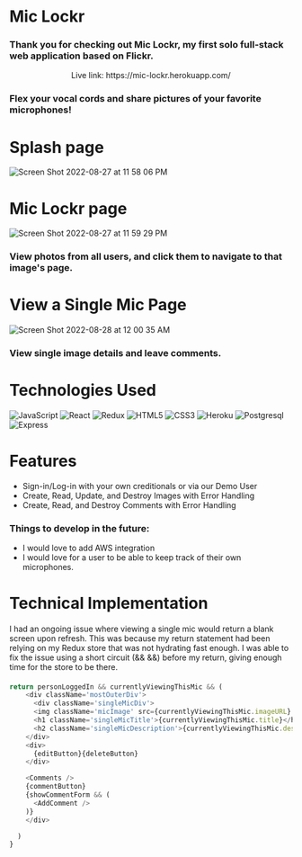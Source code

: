 # Mic Lockr
### Thank you for checking out Mic Lockr, my first solo full-stack web application based on Flickr.

<p align="center">Live link: https://mic-lockr.herokuapp.com/</p>

### Flex your vocal cords and share pictures of your favorite microphones!
####


# Splash page
![Screen Shot 2022-08-27 at 11 58 06 PM](https://user-images.githubusercontent.com/97048214/187061719-1543cd69-736b-43a8-a6de-b429c33cc17b.png)

# Mic Lockr page
![Screen Shot 2022-08-27 at 11 59 29 PM](https://user-images.githubusercontent.com/97048214/187061756-eec708bf-6a81-4749-8171-142c74896edc.png)

### View photos from all users, and click them to navigate to that image's page.


# View a Single Mic Page
![Screen Shot 2022-08-28 at 12 00 35 AM](https://user-images.githubusercontent.com/97048214/187061774-2b794cee-460b-46af-b53e-9bfc56b308c0.png)


### View single image details and leave comments.


# Technologies Used
![JavaScript](https://img.shields.io/badge/javascript-%23323330.svg?style=for-the-badge&logo=javascript&logoColor=%23F7DF1E)
![React](https://img.shields.io/badge/react-%2320232a.svg?style=for-the-badge&logo=react&logoColor=%2361DAFB)
![Redux](https://img.shields.io/badge/redux-%23593d88.svg?style=for-the-badge&logo=redux&logoColor=white)
![HTML5](https://img.shields.io/badge/html5-%23E34F26.svg?style=for-the-badge&logo=html5&logoColor=white)
![CSS3](https://img.shields.io/badge/css3-%231572B6.svg?style=for-the-badge&logo=css3&logoColor=white)
![Heroku](https://img.shields.io/badge/heroku-%23430098.svg?style=for-the-badge&logo=heroku&logoColor=white)
![Postgresql](https://img.shields.io/badge/PostgreSQL-316192?style=for-the-badge&logo=postgresql&logoColor=white)
![Express](https://img.shields.io/badge/Express.js-404D59?style=for-the-badge)

# Features
* Sign-in/Log-in with your own creditionals or via our Demo User
* Create, Read, Update, and Destroy Images with Error Handling
* Create, Read, and Destroy Comments with Error Handling

### Things to develop in the future:
* I would love to add AWS integration
* I would love for a user to be able to keep track of their own microphones.




# Technical Implementation

####
I had an ongoing issue where viewing a single mic would return a blank screen upon refresh. This was because my return statement had been relying on my Redux store that was not hydrating fast enough. I was able to fix the issue using a short circuit (&& &&) before my return, giving enough time for the store to be there. 
####

```js
return personLoggedIn && currentlyViewingThisMic && (
    <div className='mostOuterDiv'>
      <div className='singleMicDiv'>
      <img className='micImage' src={currentlyViewingThisMic.imageURL} alt={currentlyViewingThisMic.title}  onClick={() => history.push('/')}></img>
      <h1 className='singleMicTitle'>{currentlyViewingThisMic.title}</h1>
      <h2 className='singleMicDescription'>{currentlyViewingThisMic.description}</h2>
    </div>
    <div>
      {editButton}{deleteButton}
    </div>

    <Comments />
    {commentButton}
    {showCommentForm && (
      <AddComment />
    )}
    </div>

  )
}

```

